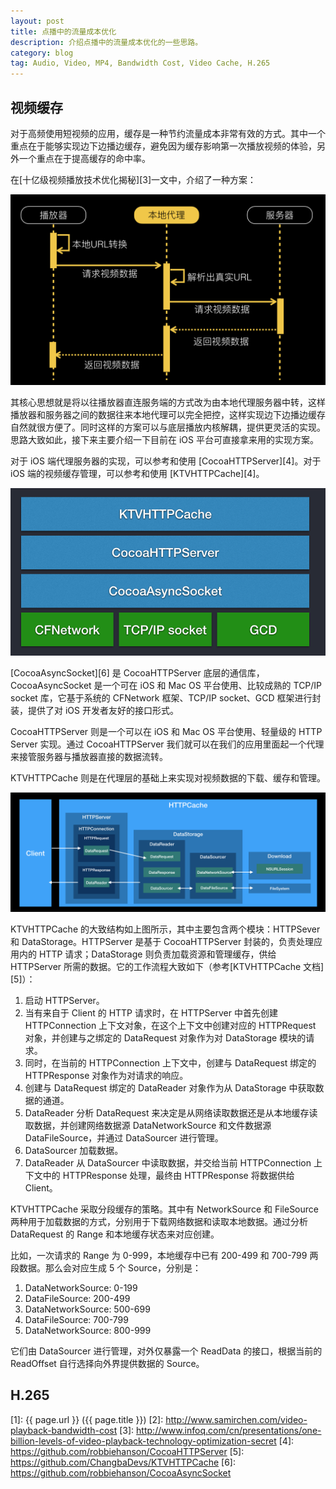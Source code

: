 ```yaml
---
layout: post
title: 点播中的流量成本优化
description: 介绍点播中的流量成本优化的一些思路。
category: blog
tag: Audio, Video, MP4, Bandwidth Cost, Video Cache, H.265
---
```




## 视频缓存

对于高频使用短视频的应用，缓存是一种节约流量成本非常有效的方式。其中一个重点在于能够实现边下边播边缓存，避免因为缓存影响第一次播放视频的体验，另外一个重点在于提高缓存的命中率。

在[十亿级视频播放技术优化揭秘][3]一文中，介绍了一种方案：

![image](../../images/video-playback-bandwidth-cost/player-cache-proxy.png)


其核心思想就是将以往播放器直连服务端的方式改为由本地代理服务器中转，这样播放器和服务器之间的数据往来本地代理可以完全把控，这样实现边下边播边缓存自然就很方便了。同时这样的方案可以与底层播放内核解耦，提供更灵活的实现。思路大致如此，接下来主要介绍一下目前在 iOS 平台可直接拿来用的实现方案。

对于 iOS 端代理服务器的实现，可以参考和使用 [CocoaHTTPServer][4]。对于 iOS 端的视频缓存管理，可以参考和使用 [KTVHTTPCache][4]。

![image](../../images/video-playback-bandwidth-cost/cache-structure.png)


[CocoaAsyncSocket][6] 是 CocoaHTTPServer 底层的通信库，CocoaAsyncSocket 是一个可在 iOS 和 Mac OS 平台使用、比较成熟的 TCP/IP socket 库，它基于系统的 CFNetwork 框架、TCP/IP socket、GCD 框架进行封装，提供了对 iOS 开发者友好的接口形式。


CocoaHTTPServer 则是一个可以在 iOS 和 Mac OS 平台使用、轻量级的 HTTP Server 实现。通过 CocoaHTTPServer 我们就可以在我们的应用里面起一个代理来接管服务器与播放器直接的数据流转。


KTVHTTPCache 则是在代理层的基础上来实现对视频数据的下载、缓存和管理。


![image](../../images/video-playback-bandwidth-cost/cache-structure-2.png)

KTVHTTPCache 的大致结构如上图所示，其中主要包含两个模块：HTTPSever 和 DataStorage。HTTPServer 是基于 CocoaHTTPServer 封装的，负责处理应用内的 HTTP 请求；DataStorage 则负责加载资源和管理缓存，供给 HTTPServer 所需的数据。它的工作流程大致如下（参考[KTVHTTPCache 文档][5]）：

1. 启动 HTTPServer。
2. 当有来自于 Client 的 HTTP 请求时，在 HTTPServer 中首先创建 HTTPConnection 上下文对象，在这个上下文中创建对应的 HTTPRequest 对象，并创建与之绑定的 DataRequest 对象作为对 DataStorage 模块的请求。
3. 同时，在当前的 HTTPConnection 上下文中，创建与 DataRequest 绑定的 HTTPResponse 对象作为对请求的响应。
4. 创建与 DataRequest 绑定的 DataReader 对象作为从 DataStorage 中获取数据的通道。
5. DataReader 分析 DataRequest 来决定是从网络读取数据还是从本地缓存读取数据，并创建网络数据源 DataNetworkSource 和文件数据源 DataFileSource，并通过 DataSourcer 进行管理。
6. DataSourcer 加载数据。
7. DataReader 从 DataSourcer 中读取数据，并交给当前 HTTPConnection 上下文中的 HTTPResponse 处理，最终由 HTTPResponse 将数据供给 Client。

KTVHTTPCache 采取分段缓存的策略。其中有 NetworkSource 和 FileSource 两种用于加载数据的方式，分别用于下载网络数据和读取本地数据。通过分析 DataRequest 的 Range 和本地缓存状态来对应创建。

比如，一次请求的 Range 为 0-999，本地缓存中已有 200-499 和 700-799 两段数据。那么会对应生成 5 个 Source，分别是：

1. DataNetworkSource: 0-199
2. DataFileSource: 200-499
3. DataNetworkSource: 500-699
4. DataFileSource: 700-799
5. DataNetworkSource: 800-999

它们由 DataSourcer 进行管理，对外仅暴露一个 ReadData 的接口，根据当前的 ReadOffset 自行选择向外界提供数据的 Source。


## H.265







[SamirChen]: http://www.samirchen.com "SamirChen"
[1]: {{ page.url }} ({{ page.title }})
[2]: http://www.samirchen.com/video-playback-bandwidth-cost
[3]: http://www.infoq.com/cn/presentations/one-billion-levels-of-video-playback-technology-optimization-secret
[4]: https://github.com/robbiehanson/CocoaHTTPServer
[5]: https://github.com/ChangbaDevs/KTVHTTPCache
[6]: https://github.com/robbiehanson/CocoaAsyncSocket


